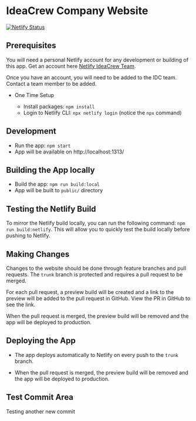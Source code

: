 # IdeaCrew Company Website

[![Netlify Status](https://api.netlify.com/api/v1/badges/7e81fc76-3451-4354-a2cb-cb0df0e522e8/deploy-status)](https://app.netlify.com/sites/idc-web/deploys)

## Prerequisites

You will need a personal Netlify account for any development or building of this app. Get an account here [Netlify IdeaCrew Team](https://app.netlify.com/teams/ideacrew/members).

Once you have an account, you will need to be added to the IDC team. Contact a team member to be added.

- One Time Setup

  - Install packages: `npm install`
  - Login to Netlify CLI: `npx netlify login` (notice the `npx` command)

## Development

- Run the app: `npm start`
- App will be available on http://localhost:1313/

## Building the App locally

- Build the app: `npm run build:local`
- App will be built to `public/` directory

## Testing the Netlify Build

To mirror the Netlify build locally, you can run the following command: `npm run build:netlify`. This will allow you to quickly test the build locally before pushing to Netlify.

## Making Changes

Changes to the website should be done through feature branches and pull requests. The `trunk` branch is protected and requires a pull request to be merged.

For each pull request, a preview build will be created and a link to the preview will be added to the pull request in GitHub. View the PR in GitHub to see the link.

When the pull request is merged, the preview build will be removed and the app will be deployed to production.

## Deploying the App

- The app deploys automatically to Netlify on every push to the `trunk` branch.

- When the pull request is merged, the preview build will be removed and the app will be deployed to production.

## Test Commit Area

Testing another new commit
